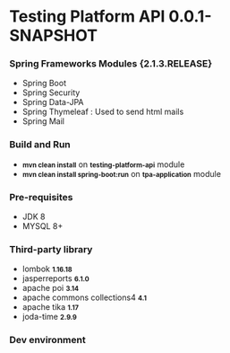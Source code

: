 # Testing Platform API 0.0.1-SNAPSHOT

### Spring Frameworks Modules {2.1.3.RELEASE}
  - Spring Boot 
  - Spring Security 
  - Spring Data-JPA
  - Spring Thymeleaf : Used to send html mails
  - Spring Mail

### Build and Run
 - <strong><small>mvn clean install</small></strong> on <small><strong>testing-platform-api</strong></small> module
 - <strong><small>mvn clean install spring-boot:run</small></strong> on <small><strong>tpa-application</strong></small> module

### Pre-requisites
 - JDK 8
 - MYSQL 8+
 
### Third-party library
 - lombok <strong><small> 1.16.18 </small></strong>
 - jasperreports <strong><small>6.1.0</small></strong>
 - apache poi <strong><small>3.14</small></strong>
 - apache commons collections4 <strong><small>4.1</small></strong>
 - apache tika <strong><small> 1.17</small></strong>
 - joda-time <strong><small> 2.9.9</small></strong>
 
### Dev environment 
 